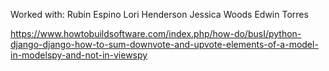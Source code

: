 Worked with:
Rubin Espino
Lori Henderson
Jessica Woods
Edwin Torres

https://www.howtobuildsoftware.com/index.php/how-do/busI/python-django-django-how-to-sum-downvote-and-upvote-elements-of-a-model-in-modelspy-and-not-in-viewspy